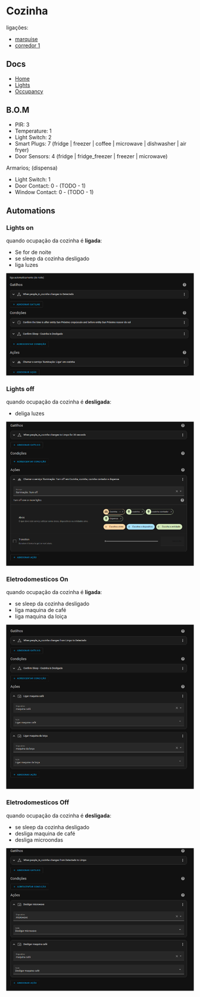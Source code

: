 # Cozinha

ligações:
- [marquise](./marquise.md)
- [corredor 1](./corredores.md)

## Docs
- [Home](./readme.md)
- [Lights](./lights.md)
- [Occupancy](./occupancy.md)

## B.O.M

- PIR: 3
- Temperature: 1
- Light Switch: 2
- Smart Plugs: 7 (fridge | freezer | coffee | microwave | dishwasher | air fryer)
- Door Sensors: 4 (fridge | fridge_freezer | freezer | microwave)

Armarios; (dispensa)
  - Light Switch: 1  
  - Door Contact: 0 - (TODO - 1)
  - Window Contact: 0 - (TODO - 1)


## Automations

### Lights on

quando ocupação da cozinha é **ligada**:
- Se for de noite
- se sleep da cozinha desligado
- liga luzes

![img_2.png](img_2.png)

### Lights off

quando ocupação da cozinha é **desligada**:
- deliga luzes

![img_3.png](img_3.png)

### Eletrodomesticos On

quando ocupação da cozinha é **ligada**:
- se sleep da cozinha desligado
- liga maquina de café
- liga maquina da loiça

![img_6.png](img_6.png)

### Eletrodomesticos Off

quando ocupação da cozinha é **desligada**:
- se sleep da cozinha desligado
- desliga maquina de café
- desliga microondas

![img_4.png](img_4.png)